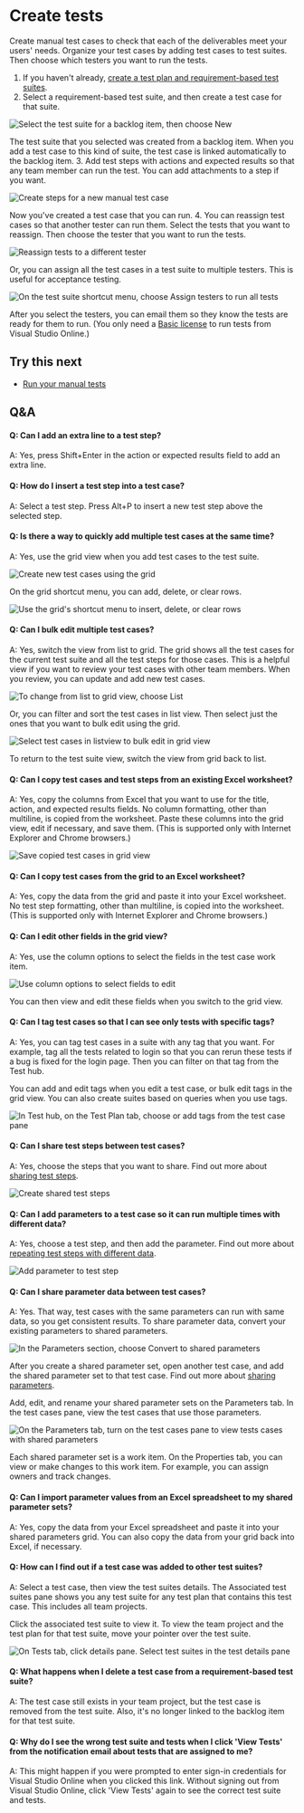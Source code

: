 <properties
	pageTitle="Create tests"
  description="Create tests"
  services="visual-studio-online"
  documentationCenter = ""
  authors="terryaustin"
  manager="terryaustin"
  editor="terryaustin" /> 

# Create tests


Create manual test cases to check that each of the deliverables 
meet your users' needs. Organize your test cases by adding test 
cases to test suites. Then choose which testers you want to run 
the tests.


1. If you haven't already, 
[create a test plan and requirement-based test suites](../create-a-test-plan-vs.md).
2. Select a requirement-based test suite, and then create a 
test case for that suite.



![Select the test suite for a backlog item, then choose New](./media/create-tests-vs/CreateTest_1.png)



The test suite that you selected was created from a backlog item. 
When you add a test case to this kind of suite, the test case is 
linked automatically to the backlog item.
3. Add test steps with actions and expected results so that 
any team member can run the test. You can add attachments to 
a step if you want.



![Create steps for a new manual test case](./media/create-tests-vs/CreateTest_3.png)



Now you've created a test case that you can run.
4. You can reassign test cases so that another tester can 
run them. Select the tests that you want to reassign. Then 
choose the tester that you want to run the tests.



![Reassign tests to a different tester](./media/create-tests-vs/AssignTester.png)



Or, you can assign all the test cases in a test suite to multiple testers. 
This is useful for acceptance testing.



![On the test suite shortcut menu, choose Assign testers to run all tests](./media/create-tests-vs/AssignMultipleTesters.png)



After you select the testers, you can email them so they
know the tests are ready for them to run. (You only need a 
[Basic license](https://www.visualstudio.com/products/visual-studio-online-Basic-vs)
to run tests from Visual Studio Online.)

## Try this next

- [Run your manual tests](../run-tests-vs.md)

## Q&amp;A

#### Q:  Can I add an extra line to a test step?


A:  Yes, press Shift+Enter in the action or expected 
results field to add an extra line.


#### Q:  How do I insert a test step into a test case?


A:  Select a test step. Press Alt+P to insert a new test step 
above the selected step.


#### Q:  Is there a way to quickly add multiple test cases at the same time?


A:  Yes, use the grid view when you add test cases to 
the test suite.



![Create new test cases using the grid](./media/create-tests-vs/NewTestCasesUsingGrid.png)



On the grid shortcut menu, you can add, delete, or clear rows.



![Use the grid's shortcut menu to insert, delete, or clear rows](./media/create-tests-vs/GridContextMenu.png)


#### Q:  Can I bulk edit multiple test cases?


A:  Yes, switch the view from list to grid. The grid shows 
all the test cases for the current test suite and all the 
test steps for those cases. This is a helpful view if you 
want to review your test cases with other team members. 
When you review, you can update and add new test cases.



![To change from list to grid view, choose List ](./media/create-tests-vs/ChangeToGridView.png)



Or, you can filter and sort the test cases in list view. Then select 
just the ones that you want to bulk edit using the grid.



![Select test cases in listview to bulk edit in grid view](./media/create-tests-vs/GridEditSelected.png)



To return to the test suite view, switch the view 
from grid back to list.


#### Q:  Can I copy test cases and test steps from an existing Excel worksheet?


A:  Yes, copy the columns from Excel that you want to use for 
the title, action, and expected results fields. No column 
formatting, other than multiline, is copied from the
worksheet. Paste these columns into the grid view, 
edit if necessary, and save them. (This is supported only with 
Internet Explorer and Chrome browsers.)



![Save copied test cases in grid view](./media/create-tests-vs/SaveTestCasesInGrid.png)


#### Q:  Can I copy test cases from the grid to an Excel worksheet?


A:  Yes, copy the data from the grid and paste it into your 
Excel worksheet. No test step formatting, other than multiline, 
is copied into the worksheet. (This is supported only 
with Internet Explorer and Chrome browsers.)


#### Q:  Can I edit other fields in the grid view?


A:  Yes, use the column options to select the fields in the test 
case work item.



![Use column options to select fields to edit](./media/create-tests-vs/UseColumnOptionsForGrid.png)



You can then view and edit these fields when you switch to 
the grid view.


#### Q:  Can I tag test cases so that I can see only tests with specific tags?


A:  Yes, you can tag test cases in a suite with any tag that 
you want. For example, tag all the tests related to login so that 
you can rerun these tests if a bug is fixed for the login page. 
Then you can filter on that tag from the Test hub.



You can add and edit tags when you edit a test case, or bulk edit tags 
in the grid view. You can also create suites based on queries when
you use tags.



![In Test hub, on the Test Plan tab, choose or add tags from the test case pane](./media/create-tests-vs/TestHubTags.png)


#### Q:  Can I share test steps between test cases?


A:  Yes, choose the steps that you want to share. Find out more about 
[sharing test steps](https://msdn.microsoft.com/library/dd286655.aspx).



![Create shared test steps](./media/create-tests-vs/CreateSharedSteps.png)


#### Q:  Can I add parameters to a test case so it can run multiple times with different data?


A:  Yes, choose a test step, and then add the parameter. Find out more about
[repeating test steps with different data](https://msdn.microsoft.com/library/dd997832.aspx).



![Add parameter to test step](./media/create-tests-vs/AddParameters1.png)


#### Q:  Can I share parameter data between test cases?


A:  Yes. That way, test cases with the same parameters can run with same data, 
so you get consistent results. To share parameter data, convert your existing
parameters to shared parameters.



![In the Parameters section, choose Convert to shared parameters](./media/create-tests-vs/ConvertSharedParameters.png)



After you create a shared parameter set, open another test case, 
and add the shared parameter set to that test case. Find out more about 
[sharing parameters](https://msdn.microsoft.com/library/dd997832.aspx#SharedParameters).



Add, edit, and rename your shared parameter sets on the Parameters tab. 
In the test cases pane, view the test cases that use those parameters.



![On the Parameters tab, turn on the test cases pane to view tests cases with shared parameters](./media/create-tests-vs/ManageSharedParameters.png)



Each shared parameter set is a work item. On the Properties tab, 
you can view or make changes to this work item. For example, 
you can assign owners and track changes.


#### Q:  Can I import parameter values from an Excel spreadsheet to my shared parameter sets?


A:  Yes, copy the data from your Excel spreadsheet and paste it into your 
shared parameters grid. You can also copy the data from your grid back 
into Excel, if necessary.


#### Q:  How can I find out if a test case was added to other test suites?


A:  Select a test case, then view the test suites details. The Associated
test suites pane shows you any test suite for any test plan that contains 
this test case. This includes all team projects.



Click the associated test suite to view it. To view the team project and the test 
plan for that test suite, move your pointer over the test suite.



![On Tests tab, click details pane. Select test suites in the test details pane](./media/create-tests-vs/TestSuites.png)


#### Q:  What happens when I delete a test case from a requirement-based test suite?


A:  The test case still exists in your team project, but the 
test case is removed from the test suite. Also, it's no 
longer linked to the backlog item for that test suite.






#### Q:  Why do I see the wrong test suite and tests when I click 'View Tests' from the notification email about tests that are assigned to me?


A:  This might happen if you were prompted to enter sign-in 
credentials for Visual Studio Online when you clicked this link. 
Without signing out from Visual Studio Online, click 'View Tests' 
again to see the correct test suite and tests.
